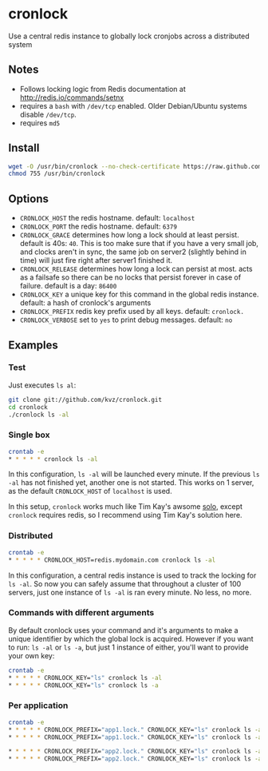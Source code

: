 cronlock
========

Use a central redis instance to globally lock cronjobs across a distributed system

## Notes

 - Follows locking logic from Redis documentation at http://redis.io/commands/setnx
 - requires a `bash` with `/dev/tcp` enabled. Older Debian/Ubuntu systems disable `/dev/tcp`.
 - requires `md5`

## Install

```bash
wget -O /usr/bin/cronlock --no-check-certificate https://raw.github.com/kvz/cronlock/master/cronlock
chmod 755 /usr/bin/cronlock
```

## Options

 - `CRONLOCK_HOST` the redis hostname. default: `localhost`
 - `CRONLOCK_PORT` the redis hostname. default: `6379`
 - `CRONLOCK_GRACE` determines how long a lock should at least persist. default is 40s: `40`.
 This is too make sure that if you have a very small job, and clocks aren't in sync, the same job
 on server2 (slightly behind in time) will just fire right after server1 finished it.
 - `CRONLOCK_RELEASE` determines how long a lock can persist at most. acts as a failsafe so there can be no locks that persist forever in case of failure. default is a day: `86400`
 - `CRONLOCK_KEY` a unique key for this command in the global redis instance. default: a hash of cronlock's arguments
 - `CRONLOCK_PREFIX` redis key prefix used by all keys. default: `cronlock.`
 - `CRONLOCK_VERBOSE` set to `yes` to print debug messages. default: `no`

## Examples

### Test

Just executes `ls al`:

```bash
git clone git://github.com/kvz/cronlock.git
cd cronlock
./cronlock ls -al
```

### Single box

```bash
crontab -e
* * * * * cronlock ls -al
```

In this configuration, `ls -al` will be launched every minute. If the previous
`ls -al` has not finished yet, another one is not started.
This works on 1 server, as the default `CRONLOCK_HOST` of `localhost` is used.

In this setup, `cronlock` works much like Tim Kay's awsome [solo](https://github.com/timkay/solo),
except `cronlock` requires redis, so I recommend using Tim Kay's solution here.

### Distributed

```bash
crontab -e
* * * * * CRONLOCK_HOST=redis.mydomain.com cronlock ls -al
```

In this configuration, a central redis instance is used to track the locking for
`ls -al`. So now you can safely assume that throughout a cluster of 100 servers,
just one instance of `ls -al` is ran every minute. No less, no more.

### Commands with different arguments

By default cronlock uses your command and it's arguments to make a unique identifier
by which the global lock is acquired. However if you want to run: `ls -al` or `ls -a`, but just 1 instance of either, you\'ll want to provide your own key:

```bash
crontab -e
* * * * * CRONLOCK_KEY="ls" cronlock ls -al
* * * * * CRONLOCK_KEY="ls" cronlock ls -a
```

### Per application

```bash
crontab -e
* * * * * CRONLOCK_PREFIX="app1.lock." CRONLOCK_KEY="ls" cronlock ls -al
* * * * * CRONLOCK_PREFIX="app1.lock." CRONLOCK_KEY="ls" cronlock ls -a

* * * * * CRONLOCK_PREFIX="app2.lock." CRONLOCK_KEY="ls" cronlock ls -al
* * * * * CRONLOCK_PREFIX="app2.lock." CRONLOCK_KEY="ls" cronlock ls -a
```
